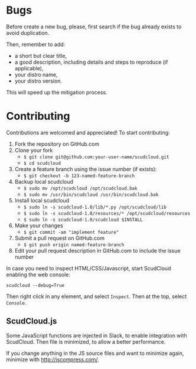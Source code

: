 # Bugs

Before create a new bug, please, first search if the bug already exists to avoid duplication.

Then, remember to add:
- a short but clear title, 
- a good description, including details and steps to reproduce (if applicable),
- your distro name,
- your distro version.

This will speed up the mitigation process.

# Contributing

Contributions are welcomed and appreciated! To start contributing:

1. Fork the repository on GitHub.com
2. Clone your fork
    - `$ git clone git@github.com:your-user-name/scudcloud.git`
    - `$ cd scudcloud`
3. Create a feature branch using the issue number (if exists):
    - `$ git checkout -b 123-named-feature-branch`
4. Backup local scudcloud
    - `$ sudo mv /opt/scudcloud /opt/scudcloud.bak`
    - `$ sudo mv /usr/bin/scudcloud /usr/bin/scudcloud.bak`
5. Install local scudcloud
    - `$ sudo ln -s scudcloud-1.0/lib/*.py /opt/scudcloud/lib`
    - `$ sudo ln -s scudcloud-1.0/resources/* /opt/scudcloud/resources`
    - `$ sudo ln -s scudcloud-1.0/scudcloud $INSTALL`
6. Make your changes
    - `$ git commit -am "implement feature"`
7. Submit a pull request on GitHub.com
    - `$ git push origin named-feature-branch`
8. Edit your pull request description in GitHub.com to include the issue number


In case you need to inspect HTML/CSS/Javascript, start ScudCloud enabling the web console:

    scudcloud --debug=True
    
Then right click in any element, and select `Inspect`. Then at the top, select `Console`.

## ScudCloud.js

Some JavaScript functions are injected in Slack, to enable integration with ScudCloud. Then file is minimized, to allow a better performance.

If you change anything in the JS source files and want to minimize again, minimize with http://jscompress.com/.
